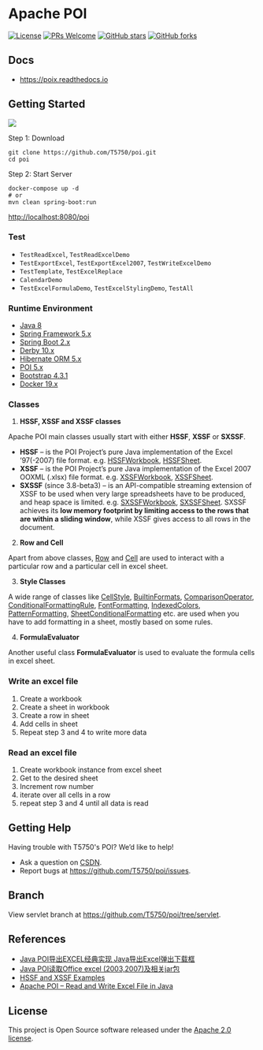 # Apache POI

[![License](https://img.shields.io/badge/license-Apache-blue.svg)](https://github.com/T5750/poi/blob/master/LICENSE.txt)
[![PRs Welcome](https://img.shields.io/badge/PRs-welcome-brightgreen.svg)](https://github.com/T5750/poi/pulls)
[![GitHub stars](https://img.shields.io/github/stars/T5750/poi.svg?style=social&label=Stars)](https://github.com/T5750/poi)
[![GitHub forks](https://img.shields.io/github/forks/T5750/poi.svg?style=social&label=Fork)](https://github.com/T5750/poi)

## Docs
- https://poix.readthedocs.io

## Getting Started
![](https://s0.wailian.download/2019/07/23/apache-poi-min-min.png)

Step 1: Download
```
git clone https://github.com/T5750/poi.git
cd poi
```

Step 2: Start Server
```
docker-compose up -d
# or
mvn clean spring-boot:run
```
[http://localhost:8080/poi](http://localhost:8080/poi)

### Test
- `TestReadExcel`, `TestReadExcelDemo`
- `TestExportExcel`, `TestExportExcel2007`, `TestWriteExcelDemo`
- `TestTemplate`, `TestExcelReplace`
- `CalendarDemo`
- `TestExcelFormulaDemo`, `TestExcelStylingDemo`, `TestAll`

### Runtime Environment
- [Java 8](https://www.oracle.com/technetwork/java/javase/downloads/jdk8-downloads-2133151.html)
- [Spring Framework 5.x](https://spring.io/projects/spring-framework)
- [Spring Boot 2.x](https://spring.io/projects/spring-boot)
- [Derby 10.x](https://db.apache.org/derby/)
- [Hibernate ORM 5.x](http://hibernate.org/orm)
- [POI 5.x](https://poi.apache.org/download.html)
- [Bootstrap 4.3.1](https://github.com/twbs/bootstrap)
- [Docker 19.x](https://www.docker.com/)

### Classes
1. **HSSF, XSSF and XSSF classes**

Apache POI main classes usually start with either **HSSF**, **XSSF** or **SXSSF**.
- **HSSF** – is the POI Project’s pure Java implementation of the Excel ’97(-2007) file format. e.g. [HSSFWorkbook](https://poi.apache.org/apidocs/org/apache/poi/hssf/usermodel/HSSFWorkbook.html), [HSSFSheet](https://poi.apache.org/apidocs/org/apache/poi/hssf/usermodel/HSSFSheet.html).
- **XSSF** – is the POI Project’s pure Java implementation of the Excel 2007 OOXML (.xlsx) file format. e.g. [XSSFWorkbook](https://poi.apache.org/apidocs/org/apache/poi/xssf/usermodel/XSSFWorkbook.html), [XSSFSheet](https://poi.apache.org/apidocs/org/apache/poi/xssf/usermodel/XSSFSheet.html).
- **SXSSF** (since 3.8-beta3) – is an API-compatible streaming extension of XSSF to be used when very large spreadsheets have to be produced, and heap space is limited. e.g. [SXSSFWorkbook](https://poi.apache.org/apidocs/org/apache/poi/xssf/streaming/SXSSFWorkbook.html), [SXSSFSheet](https://poi.apache.org/apidocs/org/apache/poi/xssf/streaming/SXSSFSheet.html). SXSSF achieves its **low memory footprint by limiting access to the rows that are within a sliding window**, while XSSF gives access to all rows in the document.

2. **Row and Cell**

Apart from above classes, [Row](https://poi.apache.org/apidocs/org/apache/poi/ss/usermodel/Row.html) and [Cell](https://poi.apache.org/apidocs/org/apache/poi/ss/usermodel/Cell.html) are used to interact with a particular row and a particular cell in excel sheet.

3. **Style Classes**

A wide range of classes like [CellStyle](https://poi.apache.org/apidocs/org/apache/poi/ss/usermodel/CellStyle.html), [BuiltinFormats](https://poi.apache.org/apidocs/org/apache/poi/ss/usermodel/BuiltinFormats.html), [ComparisonOperator](https://poi.apache.org/apidocs/org/apache/poi/ss/usermodel/ComparisonOperator.html), [ConditionalFormattingRule](https://poi.apache.org/apidocs/org/apache/poi/ss/usermodel/ConditionalFormattingRule.html), [FontFormatting](https://poi.apache.org/apidocs/org/apache/poi/ss/usermodel/FontFormatting.html), [IndexedColors](https://poi.apache.org/apidocs/org/apache/poi/ss/usermodel/IndexedColors.html), [PatternFormatting](https://poi.apache.org/apidocs/org/apache/poi/hssf/record/cf/PatternFormatting.html), [SheetConditionalFormatting](https://poi.apache.org/apidocs/org/apache/poi/ss/usermodel/SheetConditionalFormatting.html) etc. are used when you have to add formatting in a sheet, mostly based on some rules.

4. **FormulaEvaluator**

Another useful class **FormulaEvaluator** is used to evaluate the formula cells in excel sheet.

### Write an excel file
1. Create a workbook
1. Create a sheet in workbook
1. Create a row in sheet
1. Add cells in sheet
1. Repeat step 3 and 4 to write more data

### Read an excel file
1. Create workbook instance from excel sheet
1. Get to the desired sheet
1. Increment row number
1. iterate over all cells in a row
1. repeat step 3 and 4 until all data is read

## Getting Help
Having trouble with T5750's POI? We’d like to help!
- Ask a question on [CSDN](https://blog.csdn.net/evangel_z/article/details/7332535).
- Report bugs at https://github.com/T5750/poi/issues.

## Branch
View servlet branch at https://github.com/T5750/poi/tree/servlet.

## References
- [Java POI导出EXCEL经典实现 Java导出Excel弹出下载框](https://blog.csdn.net/evangel_z/article/details/7332535)
- [Java POI读取Office excel (2003,2007)及相关jar包](https://blog.csdn.net/evangel_z/article/details/7312050)
- [HSSF and XSSF Examples](http://poi.apache.org/spreadsheet/examples.html)
- [Apache POI – Read and Write Excel File in Java](https://howtodoinjava.com/library/readingwriting-excel-files-in-java-poi-tutorial/)

## License
This project is Open Source software released under the [Apache 2.0 license](http://www.apache.org/licenses/LICENSE-2.0.html).